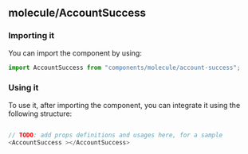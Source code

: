 ## molecule/AccountSuccess

<!-- TODO: add a description here! -->

### Importing it

You can import the component by using:

```js
import AccountSuccess from "components/molecule/account-success";
```

### Using it

To use it, after importing the component, you can integrate it using the following structure:

```js

// TODO: add props definitions and usages here, for a sample
<AccountSuccess ></AccountSuccess>

```